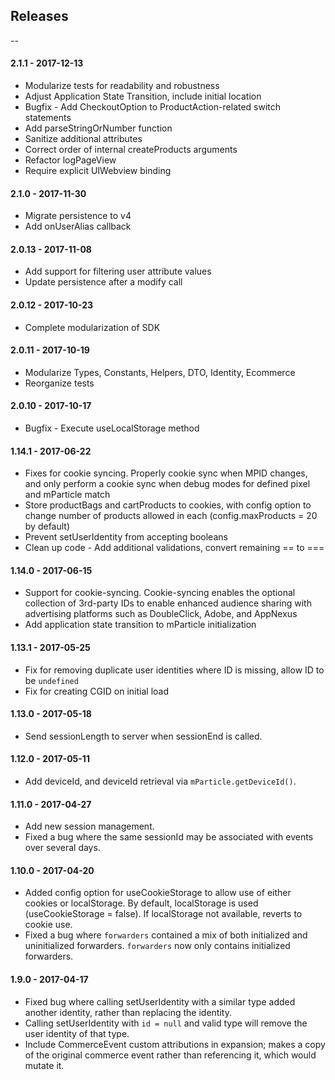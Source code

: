 ## Releases
--

#### 2.1.1 - 2017-12-13
*  Modularize tests for readability and robustness
*  Adjust Application State Transition, include initial location
*  Bugfix - Add CheckoutOption to ProductAction-related switch statements
*  Add parseStringOrNumber function
*  Sanitize additional attributes
*  Correct order of internal createProducts arguments
*  Refactor logPageView
*  Require explicit UIWebview binding

#### 2.1.0 - 2017-11-30
*  Migrate persistence to v4
*  Add onUserAlias callback

#### 2.0.13 - 2017-11-08
*  Add support for filtering user attribute values
*  Update persistence after a modify call

#### 2.0.12 - 2017-10-23
*  Complete modularization of SDK

#### 2.0.11 - 2017-10-19
*  Modularize Types, Constants, Helpers, DTO, Identity, Ecommerce
*  Reorganize tests

#### 2.0.10 - 2017-10-17
*  Bugfix - Execute useLocalStorage method

#### 1.14.1 - 2017-06-22
*  Fixes for cookie syncing. Properly cookie sync when MPID changes, and only perform a cookie sync when debug modes for defined pixel and mParticle match
*  Store productBags and cartProducts to cookies, with config option to change number of products allowed in each (config.maxProducts = 20 by default)
*  Prevent setUserIdentity from accepting booleans
*  Clean up code - Add additional validations, convert remaining == to ===

#### 1.14.0 - 2017-06-15
*  Support for cookie-syncing. Cookie-syncing enables the optional collection of 3rd-party IDs to enable enhanced audience sharing with advertising platforms such as DoubleClick, Adobe, and AppNexus
*  Add application state transition to mParticle initialization

#### 1.13.1 - 2017-05-25
*  Fix for removing duplicate user identities where ID is missing, allow ID to be `undefined`
*  Fix for creating CGID on initial load

#### 1.13.0 - 2017-05-18
*  Send sessionLength to server when sessionEnd is called.

#### 1.12.0 - 2017-05-11
*  Add deviceId, and deviceId retrieval via `mParticle.getDeviceId()`.

#### 1.11.0 - 2017-04-27
*  Add new session management.
*  Fixed a bug where the same sessionId may be associated with events over several days.

#### 1.10.0 - 2017-04-20
*  Added config option for useCookieStorage to allow use of either cookies or localStorage. By default, localStorage is used (useCookieStorage = false). If localStorage not available, reverts to cookie use.
*  Fixed a bug where `forwarders` contained a mix of both initialized and uninitialized forwarders. `forwarders` now only contains initialized forwarders.

#### 1.9.0 - 2017-04-17
*  Fixed bug where calling setUserIdentity with a similar type added another identity, rather than replacing the identity.
*  Calling setUserIdentity with `id = null` and valid type will remove the user identity of that type.
*  Include CommerceEvent custom attributions in expansion; makes a copy of the original commerce event rather than referencing it, which would mutate it.
